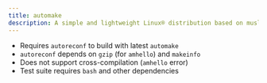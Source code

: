 ```yaml
---
title: automake
description: A simple and lightweight Linux® distribution based on musl libc and toybox
---
```


- Requires `autoreconf` to build with latest `automake`
- `autoreconf` depends on `gzip` (for `amhello`) and `makeinfo`
- Does not support cross-compilation (`amhello` error)
- Test suite requires `bash` and other dependencies

